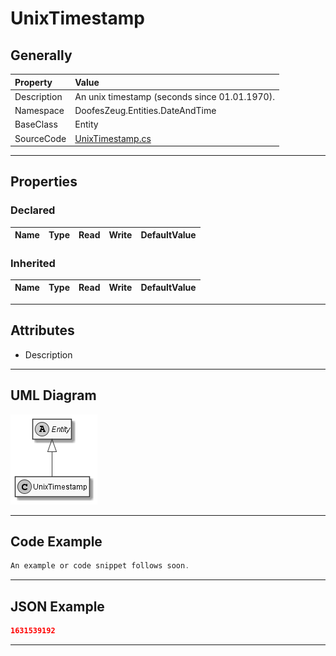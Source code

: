 ﻿# UnixTimestamp

## Generally

|Property|Value|
|:-|:-|
|Description|An unix timestamp (seconds since 01.01.1970).|
|Namespace|DoofesZeug.Entities.DateAndTime|
|BaseClass|Entity|
|SourceCode|[UnixTimestamp.cs](../../../../DoofesZeug.Library/Src/Entities/DateAndTime/UnixTimestamp.cs)|

---

## Properties

### Declared

|Name|Type|Read|Write|DefaultValue|
|:---|:---|:--:|:---:|:-----------|

### Inherited

|Name|Type|Read|Write|DefaultValue|
|:---|:---|:--:|:---:|:-----------|

---

## Attributes

- Description

---

## UML Diagram

![UnixTimestamp.png](./UnixTimestamp.png "UnixTimestamp")

---

## Code Example

```cs
An example or code snippet follows soon.
```

---

## JSON Example

```json
1631539192
```

---

